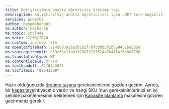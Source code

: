 ```yaml
---
title: Katıştırılmış analiz öğreticisi üretime taşı
description: Katıştırılmış analiz öğreticileri için .NET Core bağımlılıkları.
services: powerbi
author: KesemSharabi
ms.author: kesharab
ms.topic: include
ms.date: 12/09/2020
ms.custom: include file
ms.openlocfilehash: 914508792ce3b182f70fc8bb5b1b758451ba525d
ms.sourcegitcommit: c33e53e1fab1f29872297524a7b4f5af6c806798
ms.translationtype: MT
ms.contentlocale: tr-TR
ms.lasthandoff: 02/04/2021
ms.locfileid: "99541309"
---
```

Hazır olduğunuzda [üretime taşıma](../developer/embedded/move-to-production.md) gereksinimlerini gözden geçirin. Ayrıca, bir [kapasiteye](../developer/embedded/embedded-capacity.md)ihtiyacınız vardır ve hangi SKU 'nun gereksinimlerinizi en iyi şekilde paketlemesinin belirlemek için [Kapasite planlama](../developer/embedded/embedded-capacity-planning.md) makalesini gözden geçirmeniz gerekir.
